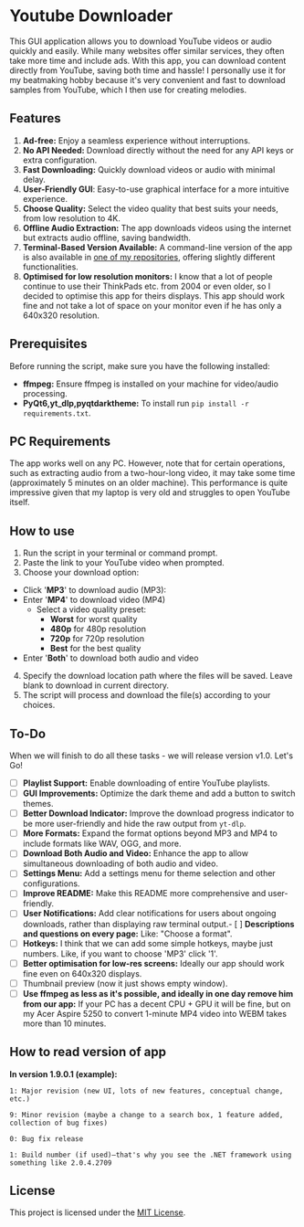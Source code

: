 # Youtube Downloader

This GUI application allows you to download YouTube videos or audio quickly and easily. While many websites offer similar services, they often take more time and include ads. With this app, you can download content directly from YouTube, saving both time and hassle! I personally use it for my beatmaking hobby because it's very convenient and fast to download samples from YouTube, which I then use for creating melodies.

## Features
1. **Ad-free:** Enjoy a seamless experience without interruptions.
2. **No API Needed:** Download directly without the need for any API keys or extra configuration.
3. **Fast Downloading:** Quickly download videos or audio with minimal delay.
4. **User-Friendly GUI**: Easy-to-use graphical interface for a more intuitive experience.
5. **Choose Quality:** Select the video quality that best suits your needs, from low resolution to 4K.
6. **Offline Audio Extraction:** The app downloads videos using the internet but extracts audio offline, saving bandwidth.
7. **Terminal-Based Version Available:** A command-line version of the app is also available in [one of my repositories](https://github.com/Vadkon07/YouTube_Downloader), offering slightly different functionalities.
8. **Optimised for low resolution monitors:** I know that a lot of people continue to use their ThinkPads etc. from 2004 or even older, so I decided to optimise this app for theirs displays. This app should work fine and not take a lot of space on your monitor even if he has only a 640x320 resolution.

## Prerequisites

Before running the script, make sure you have the following installed:

- **ffmpeg:** Ensure ffmpeg is installed on your machine for video/audio processing.
- **PyQt6,yt_dlp,pyqtdarktheme:** To install run `pip install -r requirements.txt`.

## PC Requirements

The app works well on any PC. However, note that for certain operations, such as extracting audio from a two-hour-long video, it may take some time (approximately 5 minutes on an older machine). This performance is quite impressive given that my laptop is very old and struggles to open YouTube itself.

## How to use

1. Run the script in your terminal or command prompt.
2. Paste the link to your YouTube video when prompted.
3. Choose your download option:
- Click '**MP3**' to download audio (MP3):
- Enter '**MP4**' to download video (MP4)
    - Select a video quality preset:
        - **Worst** for worst quality
        - **480p** for 480p resolution
        - **720p** for 720p resolution
        - **Best** for the best quality
- Enter '**Both**' to download both audio and video
4. Specify the download location path where the files will be saved. Leave blank to download in current directory.
5. The script will process and download the file(s) according to your choices.

## To-Do

When we will finish to do all these tasks - we will release version v1.0. Let's Go!

- [ ] **Playlist Support:** Enable downloading of entire YouTube playlists.
- [ ] **GUI Improvements:** Optimize the dark theme and add a button to switch themes.
- [ ] **Better Download Indicator:** Improve the download progress indicator to be more user-friendly and hide the raw output from `yt-dlp`.
- [ ] **More Formats:** Expand the format options beyond MP3 and MP4 to include formats like WAV, OGG, and more.
- [ ] **Download Both Audio and Video:** Enhance the app to allow simultaneous downloading of both audio and video.
- [ ] **Settings Menu:** Add a settings menu for theme selection and other configurations.
- [ ] **Improve README:** Make this README more comprehensive and user-friendly.
- [ ] **User Notifications:** Add clear notifications for users about ongoing downloads, rather than displaying raw terminal output.- [ ] **Descriptions and questions on every page:** Like: "Choose a format".
- [ ] **Hotkeys:** I think that we can add some simple hotkeys, maybe just numbers. Like, if you want to choose 'MP3' click '1'.
- [ ] **Better optimisation for low-res screens:** Ideally our app should work fine even on 640x320 displays.
- [ ] Thumbnail preview (now it just shows empty window).
- [ ] **Use ffmpeg as less as it's possible, and ideally in one day remove him from our app:** If your PC has a decent CPU + GPU it will be fine, but on my Acer Aspire 5250 to convert 1-minute MP4 video into WEBM takes more than 10 minutes.

## How to read version of app

**In version 1.9.0.1 (example):**

    1: Major revision (new UI, lots of new features, conceptual change, etc.)

    9: Minor revision (maybe a change to a search box, 1 feature added, collection of bug fixes)

    0: Bug fix release

    1: Build number (if used)—that's why you see the .NET framework using something like 2.0.4.2709

## License

This project is licensed under the [MIT License](./LICENSE).
